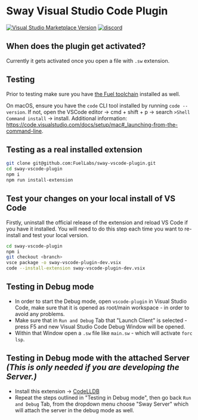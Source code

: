 # Sway Visual Studio Code Plugin

[![Visual Studio Marketplace Version](https://img.shields.io/visual-studio-marketplace/v/FuelLabs.sway-vscode-plugin)](https://marketplace.visualstudio.com/items?itemName=FuelLabs.sway-vscode-plugin)
[![discord](https://img.shields.io/badge/chat%20on-discord-orange?&logo=discord&logoColor=ffffff&color=7389D8&labelColor=6A7EC2)](https://discord.gg/xfpK4Pe)

## When does the plugin get activated?

Currently it gets activated once you open a file with `.sw` extension.

## Testing

Prior to testing make sure you have [the Fuel toolchain](https://fuellabs.github.io/sway/latest/introduction/installation.html) installed as well.

On macOS, ensure you have the `code` CLI tool installed by running `code --version`. If not, open the VSCode editor -> cmd + shift + p -> search `>Shell Command install` -> install. Additional information: <https://code.visualstudio.com/docs/setup/mac#_launching-from-the-command-line>.

## Testing as a real installed extension

```sh
git clone git@github.com:FuelLabs/sway-vscode-plugin.git
cd sway-vscode-plugin
npm i
npm run install-extension
```

## Test your changes on your local install of VS Code

Firstly, uninstall the official release of the extension and reload VS Code if you have it installed. You will need to do this step each time you want to re-install and test your local version.

```sh
cd sway-vscode-plugin
npm i
git checkout <branch>
vsce package -o sway-vscode-plugin-dev.vsix
code --install-extension sway-vscode-plugin-dev.vsix
```

## Testing in Debug mode

- In order to start the Debug mode, open `vscode-plugin` in Visual Studio Code, make sure that it is opened as root/main workspace - in order to avoid any problems.
- Make sure that in `Run and Debug` Tab that "Launch Client" is selected - press F5 and new Visual Studio Code Debug Window will be opened.
- Within that Window open a `.sw` file like `main.sw` - which will activate `forc lsp`.

## Testing in Debug mode with the attached Server _(This is only needed if you are developing the Server.)_

- Install this extension -> [CodeLLDB](https://marketplace.visualstudio.com/items?itemName=vadimcn.vscode-lldb)
- Repeat the steps outlined in "Testing in Debug mode", then go back `Run and Debug` Tab, from the dropdown menu
  choose "Sway Server" which will attach the server in the debug mode as well.
